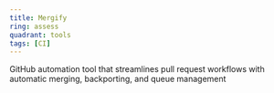 ```yaml
---
title: Mergify
ring: assess
quadrant: tools
tags: [CI]
---
```


GitHub automation tool that streamlines pull request workflows with automatic merging, backporting, and queue management
